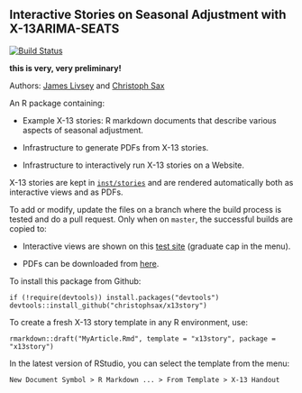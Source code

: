 Interactive Stories on Seasonal Adjustment with X-13ARIMA-SEATS
---------------------------------------------------------------

[![Build Status](https://travis-ci.org/christophsax/x13story.svg?branch=master)](https://travis-ci.org/christophsax/x13story)

**this is very, very preliminary!**

Authors: [James Livsey](http://www.census.gov/research/researchers/profile.php?cv_profile=3922&cv_submenu=title) and [Christoph Sax](http://www.christophsax.com)

An R package containing:

- Example X-13 stories: R markdown documents that describe various aspects of
  seasonal adjustment.

- Infrastructure to generate PDFs from X-13 stories.

- Infrastructure to interactively run X-13 stories on a Website.


X-13 stories are kept in [`inst/stories`](https://github.com/christophsax/x13story/tree/master/inst/stories) and are rendered automatically both as interactive views and as PDFs. 

To add or modify, update the files on a branch where the build process is tested
and do a pull request. Only when on `master`, the successful builds are copied
to:

- Interactive views are shown on this [test site](http://52.30.3.168/story3) 
  (graduate cap in the menu).

- PDFs can be downloaded from [here](http://www.christophsax.com/x13story).


To install this package from Github:

    if (!require(devtools)) install.packages("devtools")
    devtools::install_github("christophsax/x13story")


To create a fresh X-13 story template in any R environment, use:

    rmarkdown::draft("MyArticle.Rmd", template = "x13story", package = "x13story")


In the latest version of RStudio, you can select the template from the menu:

    New Document Symbol > R Markdown ... > From Template > X-13 Handout



